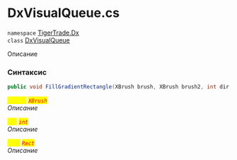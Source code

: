 
# DxVisualQueue.cs
`namespace` [TigerTrade.Dx](../TigerTrade.Dx.md)  
    `class` [DxVisualQueue](../../DxVisualQueue.cs.md)

Описание

### Синтаксис
```csharp
public void FillGradientRectangle(XBrush brush, XBrush brush2, int dir, Rect rect)
```

<mark style="color:yellow;">`brush2`</mark> <mark style="color:red;">*`XBrush`*</mark>  
 *Описание*  
  
<mark style="color:yellow;">`dir`</mark> <mark style="color:red;">*`int`*</mark>  
 *Описание*  
  
<mark style="color:yellow;">`rect`</mark> <mark style="color:red;">*`Rect`*</mark>  
 *Описание*  
  

                    
                    